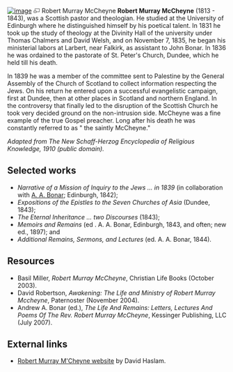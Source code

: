 [![image](images/thumb/1/1c/McCheyne.jpg/180px-McCheyne.jpg)](http://www.theopedia.com/File:McCheyne.jpg)
[![image](data:image/png;base64,iVBORw0KGgoAAAANSUhEUgAAAA8AAAALCAAAAACFLIiAAAAAAnRSTlMA/1uRIrUAAABPSURBVAjXY/j///+5vXDwjAHIr26ZAgXZe8H8a/+hoIcw/9nevdVL9+79DuPvzQYZFPUezu8BMZLXgkExnD8HAu6hqv//n+HZVjD4DuUDAKlChD3fj6aPAAAAAElFTkSuQmCC)](http://www.theopedia.com/File:McCheyne.jpg "Enlarge")
Robert Murray McCheyne
**Robert Murray McCheyne** (1813 - 1843), was a Scottish pastor and
theologian. He studied at the University of Edinburgh where he
distinguished himself by his poetical talent. In 1831 he took up
the study of theology at the Divinity Hall of the university under
Thomas Chalmers and David Welsh, and on November 7, 1835, he began
his ministerial labors at Larbert, near Falkirk, as assistant to
John Bonar. In 1836 he was ordained to the pastorate of St. Peter's
Church, Dundee, which he held till his death.

In 1839 he was a member of the committee sent to Palestine by the
General Assembly of the Church of Scotland to collect information
respecting the Jews. On his return he entered upon a successful
evangelistic campaign, first at Dundee, then at other places in
Scotland and northern England. In the controversy that finally led
to the disruption of the Scottish Church he took very decided
ground on the non-intrusion side. McCheyne was a fine example of
the true Gospel preacher. Long after his death he was constantly
referred to as " the saintly McCheyne."

*Adapted from The New Schaff-Herzog Encyclopedia of Religious Knowledge, 1910 (public domain).*
## Selected works

-   *Narrative of a Mission of Inquiry to the Jews ... in 1839* (in
    collaboration with [A. A. Bonar](Andrew_Bonar "Andrew Bonar");
    Edinburgh, 1842);
-   *Expositions of the Epistles to the Seven Churches of Asia*
    (Dundee, 1843);
-   *The Eternal Inheritance ... two Discourses* (1843);
-   *Memoirs and Remains* (ed . A. A. Bonar, Edinburgh, 1843, and
    often; new ed., 1897); and
-   *Additional Remains, Sermons, and Lectures* (ed. A. A. Bonar,
    1844).

## Resources

-   Basil Miller, *Robert Murray McCheyne*, Christian Life Books
    (October 2003).
-   David Robertson,
    *Awakening: The Life and Ministry of Robert Murray Mccheyne*,
    Paternoster (November 2004).
-   Andrew A. Bonar (ed.),
    *The Life And Remains: Letters, Lectures And Poems Of The Rev. Robert Murray McCheyne*,
    Kessinger Publishing, LLC (July 2007).

## External links

-   [Robert Murray M'Cheyne website](http://web.ukonline.co.uk/d.haslam/m-cheyne.htm)
    by David Haslam.



